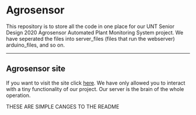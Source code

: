 # Agrosensor

This repository is to store all the code in one place for our UNT Senior Design 2020 Agrosensor Automated Plant Monitoring System project. We have seperated the files into server_files (files that run the webserver) arduino_files, and so on.

---

## Agrosensor site

If you want to visit the site click [here](http://157.245.185.143/). We have only allowed you to interact with a tiny functionality of our project. Our server is the brain of the whole operation. 


THESE ARE SIMPLE CANGES TO THE README
